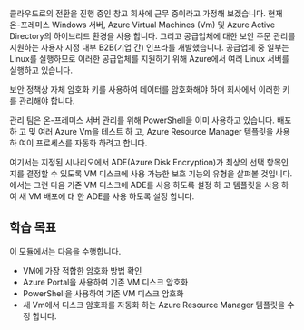 클라우드로의 전환을 진행 중인 창고 회사에 근무 중이라고 가정해 보겠습니다. 현재 온-프레미스 Windows 서버, Azure Virtual Machines (Vm) 및 Azure Active Directory의 하이브리드 환경을 사용 합니다. 그리고 공급업체에 대한 보안 주문 관리를 지원하는 사용자 지정 내부 B2B(기업 간) 인프라를 개발했습니다. 공급업체 중 일부는 Linux를 실행하므로 이러한 공급업체를 지원하기 위해 Azure에서 여러 Linux 서버를 실행하고 있습니다.

보안 정책상 자체 암호화 키를 사용하여 데이터를 암호화해야 하며 회사에서 이러한 키를 관리해야 합니다.

관리 팀은 온-프레미스 서버 관리를 위해 PowerShell을 이미 사용하고 있습니다. 배포 하 고 및 여러 Azure Vm을 테스트 하 고, Azure Resource Manager 템플릿을 사용 하 여이 프로세스를 자동화 하려고 합니다.

여기서는 지정된 시나리오에서 ADE(Azure Disk Encryption)가 최상의 선택 항목인지를 결정할 수 있도록 VM 디스크에 사용 가능한 보호 기능의 유형을 살펴볼 것입니다. 에서는 그런 다음 기존 VM 디스크에 ADE를 사용 하도록 설정 하 고 템플릿을 사용 하 여 새 VM 배포에 대 한 ADE를 사용 하도록 설정 합니다.


## <a name="learning-objectives"></a>학습 목표

이 모듈에서는 다음을 수행합니다.

- VM에 가장 적합한 암호화 방법 확인
- Azure Portal을 사용하여 기존 VM 디스크 암호화
- PowerShell을 사용하여 기존 VM 디스크 암호화
- 새 Vm에서 디스크 암호화를 자동화 하는 Azure Resource Manager 템플릿을 수정 합니다.
